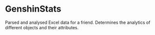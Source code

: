 # GenshinStats
Parsed and analysed Excel data for a friend. Determines the analytics of different objects and their attributes.
